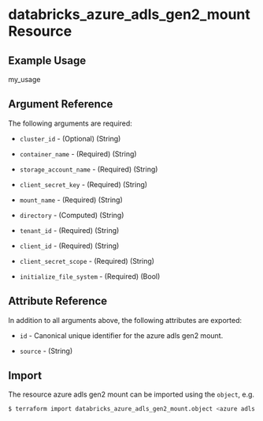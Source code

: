 # databricks_azure_adls_gen2_mount Resource


## Example Usage
my_usage

## Argument Reference

The following arguments are required:

* `cluster_id` - (Optional) (String) 

* `container_name` - (Required) (String) 

* `storage_account_name` - (Required) (String) 

* `client_secret_key` - (Required) (String) 

* `mount_name` - (Required) (String) 

* `directory` - (Computed) (String) 

* `tenant_id` - (Required) (String) 

* `client_id` - (Required) (String) 

* `client_secret_scope` - (Required) (String) 

* `initialize_file_system` - (Required) (Bool) 




## Attribute Reference

In addition to all arguments above, the following attributes are exported:

* `id` - Canonical unique identifier for the azure adls gen2 mount.

* `source` - (String) 


## Import

The resource azure adls gen2 mount can be imported using the `object`, e.g.

```bash
$ terraform import databricks_azure_adls_gen2_mount.object <azure adls gen2 mount id>
```
